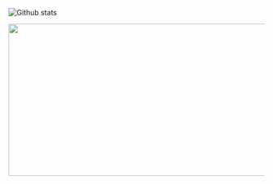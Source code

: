 ![Github stats](https://github-readme-stats.vercel.app/api?username=yashpatel521&theme=highcontrast&show_icons=true&count_private=true)
<div align="center">
  <img src="https://media.giphy.com/media/dWesBcTLavkZuG35MI/giphy.gif" width="600" height="300"/>
</div>
